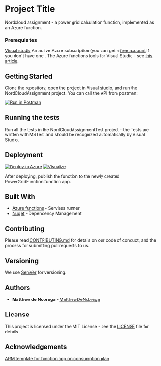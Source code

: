# Project Title

Nordcloud assignment - a power grid calculation function, implemented as an Azure function.

### Prerequisites

[Visual studio](https://visualstudio.microsoft.com/vs/)
An active Azure subscription (you can get a [free account](https://azure.microsoft.com/free/?WT.mc_id=A261C142F) if you don't have one).
The Azure functions tools for Visual Studio - see [this article](https://docs.microsoft.com/en-us/azure/azure-functions/functions-develop-vs).

## Getting Started

Clone the repository, open the project in Visual studio, and run the NordCloudAssignment project.
You can call the API from postman: 

[![Run in Postman](https://run.pstmn.io/button.svg)](https://app.getpostman.com/run-collection/c2962df02e4c4ee2985f)

## Running the tests

Run all the tests in the NordCloudAssignmentTest project - the Tests are written with MSTest and should be recognized automatically by Visual Studio.

## Deployment

[![Deploy to Azure](http://azuredeploy.net/deploybutton.png)](https://portal.azure.com/#create/Microsoft.Template/uri/https%3A%2F%2Fraw.githubusercontent.com%2Fmatthewdenobrega%2Fnordcloud-assignment%2Fmaster%2FNordCloudAssignment%2Fazuredeploy.json)
[![Visualize](http://armviz.io/visualizebutton.png)](http://armviz.io/#/?load=https%3A%2F%2Fraw.githubusercontent.com%2Fmatthewdenobrega%2Fnordcloud-assignment%2Fmaster%2FNordCloudAssignment%2Fazuredeploy.json)

After deploying, publish the function to the newly created PowerGridFunction function app.

## Built With

* [Azure functions](https://azure.microsoft.com/en-us/services/functions/) - Servless runner
* [Nuget](https://www.nuget.org/) - Dependency Management

## Contributing

Please read [CONTRIBUTING.md](CONTRIBUTING.md) for details on our code of conduct, and the process for submitting pull requests to us.

## Versioning

We use [SemVer](http://semver.org/) for versioning.

## Authors

* **Matthew de Nobrega** - [MatthewDeNobrega](https://github.com/matthewdenobrega)

## License

This project is licensed under the MIT License - see the [LICENSE](LICENSE) file for details.

## Acknowledgements

[ARM template for function app on consumption plan](https://github.com/Azure/azure-quickstart-templates/tree/master/101-function-app-create-dynamic)